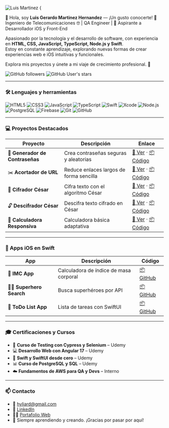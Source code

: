 
![Luis Martinez {](https://github.com/user-attachments/assets/319eee4f-950f-47a6-9c19-843064b78898)


👋 Hola, soy **Luis Gerardo Martinez Hernandez** — ¡Un gusto conocerte! 🌟  
Ingeniero de Telecomunicaciones 🤓 | QA Engineer | 🚀 Aspirante a Desarrollador iOS y Front-End

Apasionado por la tecnología y el desarrollo de software, con experiencia en **HTML, CSS, JavaScript, TypeScript, Node.js y Swift**.  
Estoy en constante aprendizaje, explorando nuevas formas de crear experiencias web e iOS intuitivas y funcionales.

Explora mis proyectos y únete a mi viaje de crecimiento profesional. 🚀

![GitHub followers](https://img.shields.io/github/followers/Hyliard?label=Follow&style=social)
![GitHub User's stars](https://img.shields.io/github/stars/Hyliard?affiliations=OWNER%2CCOLLABORATOR&style=social)

---

### 🛠️ Lenguajes y herramientas

![HTML5](https://img.shields.io/badge/-HTML5-E34F26?style=flat-square&logo=html5&logoColor=white)
![CSS3](https://img.shields.io/badge/-CSS3-1572B6?style=flat-square&logo=css3)
![JavaScript](https://img.shields.io/badge/-JavaScript-F7DF1E?style=flat-square&logo=javascript&logoColor=black)
![TypeScript](https://img.shields.io/badge/-TypeScript-007ACC?style=flat-square&logo=typescript)
![Swift](https://img.shields.io/badge/-Swift-FA7343?style=flat-square&logo=swift)
![Xcode](https://img.shields.io/badge/-Xcode-147EFB?style=flat-square&logo=xcode)
![Node.js](https://img.shields.io/badge/-Node.js-339933?style=flat-square&logo=node.js)
![PostgreSQL](https://img.shields.io/badge/-PostgreSQL-336791?style=flat-square&logo=postgresql)
![Firebase](https://img.shields.io/badge/-Firebase-FFCA28?style=flat-square&logo=firebase&logoColor=black)
![Git](https://img.shields.io/badge/-Git-F05032?style=flat-square&logo=git)
![GitHub](https://img.shields.io/badge/-GitHub-181717?style=flat-square&logo=github)

---

### 💻 Proyectos Destacados

| Proyecto | Descripción | Enlace |
|---------|-------------|--------|
| 🔐 **Generador de Contraseñas** | Crea contraseñas seguras y aleatorias | [🔗 Ver](https://hyliard.github.io/PassGenerator/) · [📦 Código](https://github.com/Hyliard/PassGenerator) |
| ✂️ **Acortador de URL** | Reduce enlaces largos de forma sencilla | [🔗 Ver](https://hyliard.github.io/AcortadorURL/) · [📦 Código](https://github.com/Hyliard/AcortadorURL) |
| 🔐 **Cifrador César** | Cifra texto con el algoritmo César | [🔗 Ver](https://hyliard.github.io/Cifradorcesar.github.io/) · [📦 Código](https://github.com/Hyliard/Cifradorcesar.github.io) |
| 🔓 **Descifrador César** | Descifra texto cifrado en César | [🔗 Ver](https://hyliard.github.io/Decifrador-Cesar/) · [📦 Código](https://github.com/Hyliard/Decifrador-Cesar) |
| 🧮 **Calculadora Responsiva** | Calculadora básica adaptativa | [🔗 Ver](https://hyliard.github.io/CalculadoraResponsiva/) · [📦 Código](https://github.com/Hyliard/CalculadoraResponsiva) |

---

### 🍎 Apps iOS en Swift

| App | Descripción | Código |
|-----|-------------|--------|
| 📱 **IMC App** | Calculadora de índice de masa corporal | [📦 GitHub](https://github.com/Hyliard/AppIMCiOS) |
| 🦸‍♂️ **Superhero Search** | Busca superhéroes por API | [📦 GitHub](https://github.com/Hyliard/SuperheroSearch) |
| 📝 **ToDo List App** | Lista de tareas con SwiftUI | [📦 GitHub](https://github.com/Hyliard/TodoListApp) |

---

### 🎓 Certificaciones y Cursos

- 🧪 **Curso de Testing con Cypress y Selenium** – Udemy  
- 💻 **Desarrollo Web con Angular 17** – Udemy  
- 📱 **Swift y SwiftUI desde cero** – Udemy  
- 📊 **Curso de PostgreSQL y SQL** – Udemy  
- ☁️ **Fundamentos de AWS para QA y Devs** – Interno

---

### 📫 Contacto

- 📧 hyliard@gmail.com  
- 💼 [LinkedIn](https://www.linkedin.com/in/luisgerardomartinez/)  
- 🧑‍💻 [Portafolio Web](https://hyliard.github.io/)  
- 🧠 Siempre aprendiendo y creando. ¡Gracias por pasar por aquí!

